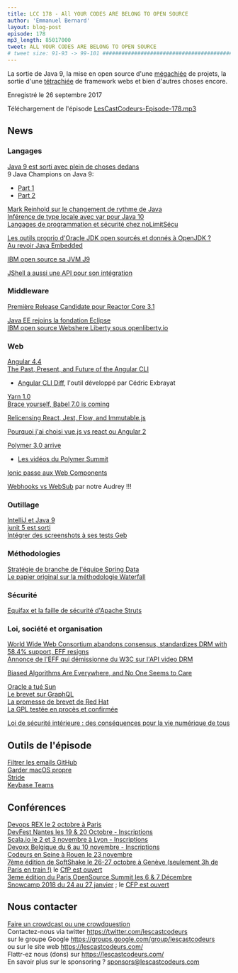 ```yaml
---
title: LCC 178 - All YOUR CODES ARE BELONG TO OPEN SOURCE
author: 'Emmanuel Bernard'
layout: blog-post
episode: 178
mp3_length: 85017000
tweet: ALL YOUR CODES ARE BELONG TO OPEN SOURCE
# tweet size: 91-93 -> 99-101 #######################################################################
---
```

La sortie de Java 9, la mise en open source d'une [mégachiée](http://www.topito.com/top-des-unites-du-systeme-pifometrique) de projets, la sortie d'une [tétrachiée](http://www.la-rache.com/img/unites.pdf) de framework webs et bien d'autres choses encore.

Enregistré le 26 septembre 2017

Téléchargement de l'épisode [LesCastCodeurs-Episode-178.mp3](http://traffic.libsyn.com/lescastcodeurs/LesCastCodeurs-Episode-178.mp3)

## News

### Langages

[Java 9 est sorti avec plein de choses dedans](https://docs.oracle.com/javase/9/whatsnew/toc.htm#JSNEW-GUID-C23AFD78-C777-460B-8ACE-58BE5EA681F6)  
9 Java Champions on Java 9:  

* [Part 1](https://zeroturnaround.com/rebellabs/9-java-champions-java-9-part-1/) 
* [Part 2](https://zeroturnaround.com/rebellabs/9-java-champions-on-java-9-part-2/)  

[Mark Reinhold sur le changement de rythme de Java](https://mreinhold.org/blog/forward-faster)  
[Inférence de type locale avec var pour Java 10](http://openjdk.java.net/jeps/286)  
[Langages de programmation et sécurité chez noLimitSécu](https://www.nolimitsecu.fr/langages-de-programmation-et-securite/)  

[Les outils proprio d'Oracle JDK open sourcés et donnés à OpenJDK ?](http://mail.openjdk.java.net/pipermail/discuss/2017-September/004281.html)  
[Au revoir Java Embedded](https://blogs.oracle.com/java-platform-group/convergence-of-oracle-java-se-embedded-with-oracle-jdk)  

[IBM open source sa JVM J9](https://www.eclipse.org/openj9/oj9_faq.html)  

[JShell a aussi une API pour son intégration](https://blog.andresteingress.com/2017/09/26/java-9-jshell.html)  


### Middleware

[Première Release Candidate pour Reactor Core 3.1](https://spring.io/blog/2017/09/18/announcing-first-release-candidate-of-reactor-core-3-1)  

[Java EE rejoins la fondation Eclipse](https://mmilinkov.wordpress.com/2017/09/12/java-ee-moves-to-the-eclipse-foundation/)  
[IBM open source Webshere Liberty sous openliberty.io](http://www.techrepublic.com/article/ibm-open-sources-liberty-codebase-to-boost-microservices-and-cloud-native-app-development/)  

### Web

[Angular 4.4](http://blog.ninja-squad.com/2017/09/18/what-is-new-angular-4.4/)  
[The Past, Present, and Future of the Angular CLI](https://blog.angular.io/the-past-present-and-future-of-the-angular-cli-13cf55e455f8)  

* [Angular CLI Diff](https://github.com/cexbrayat/angular-cli-diff), l'outil développé par Cédric Exbrayat

[Yarn 1.0](https://code.facebook.com/posts/274518539716230)  
[Brace yourself, Babel 7.0 is coming](https://babeljs.io/blog/2017/09/12/planning-for-7.0)  

[Relicensing React, Jest, Flow, and Immutable.js](https://code.facebook.com/posts/300798627056246/relicensing-react-jest-flow-and-immutable-js/)  

[Pourquoi j'ai choisi vue.js vs react ou Angular 2](https://medium.com/reverdev/why-we-moved-from-angular-2-to-vue-js-and-why-we-didnt-choose-react-ef807d9f4163)  

[Polymer 3.0 arrive](https://www.polymer-project.org/blog/2017-08-22-npm-modules)  
* [Les vidéos du Polymer Summit](https://summit.polymer-project.org/)  

[Ionic passe aux Web Components](http://blog.ionic.io/the-end-of-framework-churn/)  

[Webhooks vs WebSub](https://nordicapis.com/webhooks-vs-websub-which-one-is-better-to-stream-your-events-in-real-time/) par notre Audrey !!!  

### Outillage

[IntelliJ et Java 9](https://blog.jetbrains.com/idea/2017/09/java-9-and-intellij-idea/)  
[junit 5 est sorti](http://junit.org/junit5/)  
[Intégrer des screenshots à ses tests Geb](https://github.com/AOEpeople/geb-spock-reports)  

### Méthodologies

[Stratégie de branche de l'équipe Spring Data](http://blog.schauderhaft.de/2017/09/07/workflow/)  
[Le papier original sur la méthodologie Waterfall](https://pragtob.wordpress.com/2012/03/02/why-waterfall-was-a-big-misunderstanding-from-the-beginning-reading-the-original-paper/)  

### Sécurité

[Equifax et la faille de sécurité d'Apache Struts](https://blogs.apache.org/foundation/entry/media-alert-the-apache-software)  

### Loi, société et organisation

[World Wide Web Consortium abandons consensus, standardizes DRM with 58.4% support, EFF resigns](https://boingboing.net/2017/09/18/antifeatures-for-all.html)  
[Annonce de l'EFF qui démissionne du W3C sur l'API video DRM](https://www.eff.org/deeplinks/2017/09/open-letter-w3c-director-ceo-team-and-membership)  

[Biased Algorithms Are Everywhere, and No One Seems to Care](https://www.technologyreview.com/s/608248/biased-algorithms-are-everywhere-and-no-one-seems-to-care/)  

[Oracle a tué Sun](https://meshedinsights.com/2017/09/03/oracle-finally-killed-sun/)  
[Le brevet sur GraphQL](https://medium.com/@dwalsh.sdlr/using-graphql-why-facebook-now-owns-you-3182751028c9)  
[La promesse de brevet de Red Hat](http://www.iam-media.com/blog/Detail.aspx?g=af275128-57ca-4590-b62b-a3164a37f8de)  
[La GPL testée en procès et confirmée](https://www.natlawreview.com/article/important-open-source-ruling-confirms-enforceability-dual-licensing-and-breach-gpl)  

[Loi de sécurité intérieure : des conséquences pour la vie numérique de tous](https://www.franceculture.fr/emissions/le-numerique-et-nous/loi-de-securite-interieure-des-consequences-pour-la-vie-numerique-de-tous)  

## Outils de l'épisode

[Filtrer les emails GitHub](http://lyzidiamond.com/posts/github-notifications-google-script)  
[Garder macOS propre](https://medium.com/@waxzce/keeping-macos-clean-this-is-my-osx-brew-update-cli-command-6c8f12dc1731)  
[Stride](https://www.stride.com)  
[Keybase Teams](https://keybase.io/blog/introducing-keybase-teams)  

## Conférences

[Devops REX le 2 octobre à Paris](https://www.devopsrex.fr/)  
[DevFest Nantes les 19 & 20 Octobre - Inscriptions](https://devfest.gdgnantes.com/)  
[Scala.io le 2 et 3 novembre à Lyon - Inscriptions](http://scala.io/)  
[Devoxx Belgique du 6 au 10 novembre - Inscriptions](https://devoxx.be/)  
[Codeurs en Seine à Rouen le 23 novembre](http://www.codeursenseine.com/2017/)  
[7ème édition de SoftShake le 26-27 octobre à Genève (seulement 3h de Paris en train !)](http://www.soft-shake.ch/) le [CfP est ouvert](http://kora.li/c/softshake/e/2017/submit)  
[3eme édition du Paris OpenSource Summit les 6 & 7 Décembre](http://www.opensourcesummit.paris/)  
[Snowcamp 2018 du 24 au 27 janvier](http://snowcamp.io) ; le [CFP est ouvert](https://snowcamp.cfp.io)  

## Nous contacter

[Faire un crowdcast ou une crowdquestion](https://lescastcodeurs.com/crowdcasting/)  
Contactez-nous via twitter <https://twitter.com/lescastcodeurs>  
sur le groupe Google <https://groups.google.com/group/lescastcodeurs>  
ou sur le site web <https://lescastcodeurs.com/>  
Flattr-ez nous (dons) sur <https://lescastcodeurs.com/>  
En savoir plus sur le sponsoring ? <sponsors@lescastcodeurs.com>
